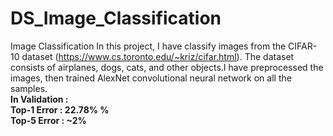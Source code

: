 # DS_Image_Classification

Image Classification
In this project, I have classify images from the CIFAR-10 dataset (https://www.cs.toronto.edu/~kriz/cifar.html). The dataset consists of airplanes, dogs, cats, and other objects.I have preprocessed the images, then trained AlexNet convolutional neural network on all the samples.</br>
<b>In Validation :</b></br>
<b>Top-1 Error : 22.78% %</b></br>
<b>Top-5 Error : ~2%</b>
